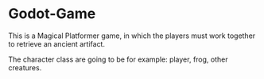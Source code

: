 # Godot-Game
This is a Magical Platformer game, in which the players must work together to retrieve an ancient artifact. 

The character class are going to be for example:
	player, frog, other creatures. 
	
